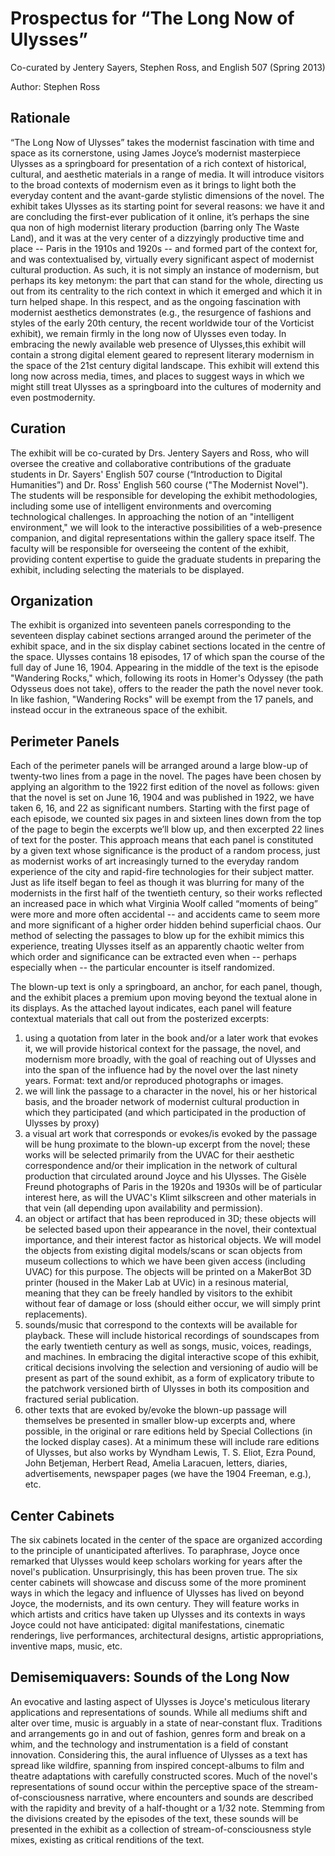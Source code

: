 # Prospectus for “The Long Now of Ulysses”

Co-curated by Jentery Sayers, Stephen Ross, and English 507 (Spring 2013)

Author: Stephen Ross 

## Rationale

“The Long Now of Ulysses” takes the modernist fascination with time and space as its
cornerstone, using James Joyce’s modernist masterpiece Ulysses as a springboard for
presentation of a rich context of historical, cultural, and aesthetic materials in a
range of media. It will introduce visitors to the broad contexts of modernism even
as it brings to light both the everyday content and the avant-garde stylistic
dimensions of the novel. The exhibit takes Ulysses as its starting point for several
reasons: we have it and are concluding the first-ever publication of it online, it’s
perhaps the sine qua non of high modernist literary production (barring only The
Waste Land), and it was at the very center of a dizzyingly productive time and place
-- Paris in the 1910s and 1920s -- and formed part of the context for, and was
contextualised by, virtually every significant aspect of modernist cultural
production. As such, it is not simply an instance of modernism, but perhaps its key
metonym: the part that can stand for the whole, directing us out from its centrality
to the rich context in which it emerged and which it in turn helped shape. In this
respect, and as the ongoing fascination with modernist aesthetics demonstrates
(e.g., the resurgence of fashions and styles of the early 20th century, the recent worldwide tour of the Vorticist
exhibit), we remain firmly in the long now of Ulysses even today. In embracing the newly available web presence of Ulysses,this exhibit will contain a strong digital element geared to represent literary modernism in the space of the 21st century digital landscape. This exhibit will extend this long now across media, times, and places to suggest ways in which we
might still treat Ulysses as a springboard into the cultures of modernity and even
postmodernity. 

## Curation

The exhibit will be co-curated by Drs. Jentery Sayers and Ross, who will oversee the
creative and collaborative contributions of the graduate students in Dr. Sayers'
English 507 course (“Introduction to Digital Humanities”) and Dr. Ross' English 560 course ("The Modernist Novel"). The students will be
responsible for developing the exhibit methodologies, including some use of
intelligent environments and overcoming technological challenges. In approaching the notion of an "intelligent environment," we will look to the interactive possibilities of a web-presence companion, and digital representations within the gallery space itself. The faculty will be responsible for overseeing the content of the exhibit, providing content expertise to guide the graduate students in preparing the exhibit, including selecting the materials to be displayed. 

## Organization

The exhibit is organized into seventeen panels corresponding to the seventeen
display cabinet sections arranged around the perimeter of the exhibit space, and in
the six display cabinet sections located in the centre of the space. Ulysses contains 18 episodes, 17 of which span the course of the full day of June 16, 1904. Appearing in the middle of the text is the episode "Wandering Rocks," which, following its roots in Homer's Odyssey (the path Odysseus does not take), offers to the reader the path the novel never took. In like fashion, "Wandering Rocks" will be exempt from the 17 panels, and instead occur in the extraneous space of the exhibit.


## Perimeter Panels 

Each of the perimeter panels will be arranged around a large blow-up of twenty-two
lines from a page in the novel. The pages have been chosen by applying an algorithm
to the 1922 first edition of the novel as follows: given that the novel is set on
June 16, 1904 and was published in 1922, we have taken 6, 16, and 22 as significant
numbers. Starting with the first page of each episode, we counted six pages in and
sixteen lines down from the top of the page to begin the excerpts we’ll blow up, and
then excerpted 22 lines of text for the poster. This approach means that each panel
is constituted by a given text whose significance is the product of a random
process, just as modernist works of art increasingly turned to the everyday random
experience of the city and rapid-fire technologies for their subject matter. Just as
life itself began to feel as though it was blurring for many of the modernists in
the first half of the twentieth century, so their works reflected an increased pace
in which what Virginia Woolf called “moments of being” were more and more often
accidental -- and accidents came to seem more and more significant of a higher order
hidden behind superficial chaos. Our method of selecting the passages to blow up for
the exhibit mimics this experience, treating Ulysses itself as an apparently chaotic
welter from which order and significance can be extracted even when -- perhaps
especially when -- the particular encounter is itself randomized. 

The blown-up text is only a springboard, an anchor, for each panel, though, and the
exhibit places a premium upon moving beyond the textual alone in its displays. As
the attached layout indicates, each panel will feature contextual materials that
call out from the posterized excerpts: 

1. using a quotation from later in the book and/or a later work that evokes it, we
will provide historical context for the passage, the novel, and modernism more
broadly, with the goal of reaching out of Ulysses and into the span of the influence had by the novel over the last ninety years. Format: text and/or reproduced photographs or images. 
2. we will link the passage to a character in the novel, his or her historical
basis, and the broader network of modernist cultural production in which they
participated (and which participated in the production of Ulysses by proxy)
3. a visual art work that corresponds or evokes/is evoked by the passage will be
hung proximate to the blown-up excerpt from the novel; these works will be selected
primarily from the UVAC for their aesthetic correspondence and/or their implication
in the network of cultural production that circulated around Joyce and his Ulysses.
The Gisèle Freund photographs of Paris in the 1920s and 1930s will be of particular
interest here, as will the UVAC's Klimt silkscreen and other materials in that vein
(all depending upon availability and permission).  
4. an object or artifact that has been reproduced in 3D; these objects will be
selected based upon their appearance in the novel, their contextual importance, and
their interest factor as historical objects. We will model the objects from existing
digital models/scans or scan objects from museum collections to which we have been
given access (including UVAC) for this purpose. The objects will be printed on a
MakerBot 3D printer (housed in the Maker Lab at UVic) in a resinous material,
meaning that they can be freely handled by visitors to the exhibit without fear of
damage or loss (should either occur, we will simply print replacements).  
5. sounds/music that correspond to the contexts will be available for playback.
These will include historical recordings of soundscapes from the early twentieth
century as well as songs, music, voices, readings, and machines. In embracing the digital interactive scope of this exhibit, critical decisions involving the selection and versioning of audio will be present as part of the sound exhibit, as a form of explicatory tribute to the patchwork versioned birth of Ulysses in both its composition and fractured serial publication.
6. other texts that are evoked by/evoke the blown-up passage will themselves be
presented in smaller blow-up excerpts and, where possible, in the original or rare
editions held by Special Collections (in the locked display cases). At a minimum
these will include rare editions of Ulysses, but also works by Wyndham Lewis, T. S.
Eliot, Ezra Pound, John Betjeman, Herbert Read, Amelia Laracuen, letters, diaries,
advertisements, newspaper pages (we have the 1904 Freeman, e.g.), etc.  

## Center Cabinets

The six cabinets located in the center of the space are organized according to the
principle of unanticipated afterlives. To paraphrase, Joyce once remarked that Ulysses would keep scholars working for years after the novel's publication. Unsurprisingly, this has been proven true. The six center cabinets will showcase and discuss some of the more prominent ways in which the legacy and influence of Ulysses has lived on beyond Joyce, the modernists, and its own century. They will feature works in which artists and
critics have taken up Ulysses and its contexts in ways Joyce could not have
anticipated: digital manifestations, cinematic renderings, live performances,
architectural designs, artistic appropriations, inventive maps, music, etc. 

## Demisemiquavers: Sounds of the Long Now

An evocative and lasting aspect of Ulysses is Joyce's meticulous literary applications and representations of sounds. While all mediums shift and alter over time, music is arguably in a state of near-constant flux. Traditions and arrangements go in and out of fashion, genres form and break on a whim, and the technology and instrumentation is a field of constant innovation. Considering this, the aural influence of Ulysses as a text has spread like wildfire, spanning from inspired concept-albums to film and theatre adaptations with carefully constructed scores. Much of the novel's representations of sound occur within the perceptive space of the stream-of-consciousness narrative, where encounters and sounds are described with the rapidity and brevity of a half-thought or a 1/32 note. Stemming from the divisions created by the episodes of the text, these sounds will be presented in the exhibit as a collection of stream-of-consciousness style mixes, existing as critical renditions of the text.  
